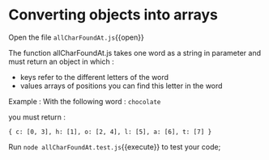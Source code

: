 # Converting objects into arrays

Open the file `allCharFoundAt.js`{{open}}

The function allCharFoundAt.js takes one word as a string in parameter and must return an object in which : 
- keys refer to the different letters of the word
- values arrays of positions you can find this letter in the word  

Example :
With the following word :
`chocolate`

you must return :

`
{
  c: [0, 3],
  h: [1],
  o: [2, 4],
  l: [5],
  a: [6],
  t: [7]
}
` 

Run `node allCharFoundAt.test.js`{{execute}} to test your code;